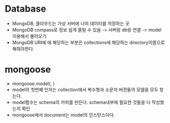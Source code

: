 # Database

  * MongoDB, 클라우드는 가상 서버에 나의 데이터를 저장하는 곳
  * MongoDB compass로 정보 쉽게 올릴 수 있음 -> 서버랑 db랑 연결 -> model이용해서 불러오기
  * MongoDB URI에 <mydb>에 해당하는 부분은 collections에 해당하는 directory이름으로 해줘야한다.

#  mongoose

  * mongoose.model(<Collectionname>, <CollectionSchema>)
  * model의 첫번째 인자는 collection에서 복수형과 소문자 버젼들의 모델을 모두 찾는다. 
  * model함수는 schema의 카피를 만든다. schema내부에 필요한 것들을 다 작성했는지 확인
  * mongoose에서 document는 model의 인스턴스이다.